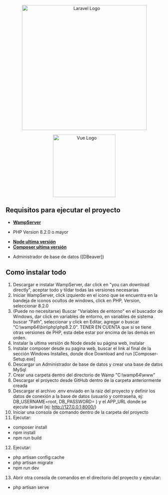 <p align="center"><a href="https://laravel.com" target="_blank"><img src="https://raw.githubusercontent.com/laravel/art/master/logo-lockup/5%20SVG/2%20CMYK/1%20Full%20Color/laravel-logolockup-cmyk-red.svg" width="400" alt="Laravel Logo"></a></p>

<p align="center"><a href="https://vuejs.org/" target="_blank"><img src="https://upload.wikimedia.org/wikipedia/commons/9/95/Vue.js_Logo_2.svg" width="200" alt="Vue Logo"></a></p>

## Requisitos para ejecutar el proyecto

- **[WampServer](https://www.wampserver.com/en/)**
* PHP Version 8.2.0 o mayor
- **[Node ultima versión](https://nodejs.org/en)**
- **[Composer ultima versión](https://getcomposer.org/download/)**
* Administrador de base de datos ([DBeaver])

## Como instalar todo

1) Descargar e instalar WampServer, dar click en "you can download directly", aceptar todo y tildar todas las versiones necesarias
2) Iniciar WampServer, click izquierdo en el icono que se encuentra en la bandeja de iconos ocultos de windows, click en PHP, Version, seleccionar 8.2.0
3) (Puede no necesitarse) Buscar "Variables de entorno" en el buscador de Windows, dar click en variables de entorno, en variables de sistema buscar "Path", seleccionar y click en Editar, agregar o buscar "C:\wamp64\bin\php\php8.2.0". TENER EN CUENTA que si se tiene otras versiones de PHP, esta debe estar por encima de las demás en orden.
4) Instalar la ultima versión de Node desde su página web, instalar
5) Instalar composer desde su pagina web, buscar el link al final de la sección Windows Installes, donde dice Download and run [Composer-Setup.exe]
6) Descargar un Administrador de base de datos y crear una base de datos MySql
7) Crear una carpeta dentro del directorio de Wamp "C:\wamp64\www"
8) Descargar el proyecto desde GitHub dentro de la carpeta anteriormente creada
9) Descargar el archivo .env enviado en la raiz del proyecto y definir los datos de conexión a la base de datos (usuario y contraseña, ej: DB_USERNAME=root, DB_PASSWORD= ) y el APP_URL donde se ejecute laravel (ej: http://127.0.0.1:8000/)
10) Iniciar una consola de comando dentro de la carpeta del proyecto
11) Ejecutar: 
* composer install 
* npm install
* npm run build
12) Ejecutar: 
* php artisan config:cache
* php artisan migrate
* npm run dev
13) Abrir otra consola de comandos en el directorio del proyecto y ejecutar:
* php artisan serve
